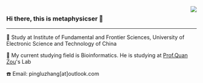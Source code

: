<img align="right" src="https://github-readme-stats.vercel.app/api?username=metaphysicser&show_icons=true&icon_color=CE1D2D&text_color=718096&bg_color=ffffff&hide_title=true" />

### Hi there, this is metaphysicser 👋
---
🎒 Study at Institute of Fundamental and Frontier Sciences, University of Electronic Science and Technology of China

🏣 My current studying field is Bioinformatics. He is studying at [Prof.Quan Zou](http://lab.malab.cn/~zq/)'s Lab

☎️ Email: pingluzhang[at]outlook.com


